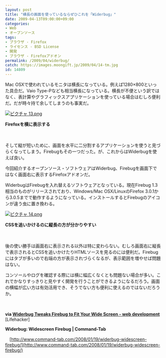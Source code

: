 ```yaml
---
layout: post
title: "横長の画面を使っているならぜひこれを「Widerbug」"
date: 2009-04-13T09:00:00+09:00
categories:
- Web
- オープンソース
tags: 
- ブラウザ - Firefox
- ライセンス - BSD License
- 開発
- ブラウザ - Firefoxアドオン
permalink: /2009/04/widerbug/
catch: https://images.moongift.jp/2009/04/14-tm.jpg
id: 14809
---
```

Mac OSXで使われているモニタは横長になっている。例えば1280×800といった具合だ。Vaio Type-Pなども相当横長になっている。横長が不便という訳ではなく、表計算やグラフィックスアプリケーションを使っている場合はむしろ便利だ。だが時々持て余してしまうのも事実だ。

  

[![ピクチャ 13.png](https://images.moongift.jp/2009/04/13-tm.jpg)](https://images.moongift.jp/2009/04/131.png)  
  
**Firefoxを横に表示する**

  

　

  

そして縦が短いために、画面を水平に二分割するアプリケーションを使うと見づらくなってしまう。Firebugもその一つだった。が、これからはWiderbugを使えば良い。

  

今回紹介するオープンソース・ソフトウェアはWiderbug、Firebugを画面下ではなく画面右に表示するFirefoxアドオンだ。

  
<!--more-->

WiderbugはFirebugを入れ替えるソフトウェアとなっている。現在Firebug 1.3相当のものがリリースされており、Windows/Mac OSX/LinuxのFirefox 3.0.1から3.0.5までで動作するようになっている。インストールするとFirebugのアイコンが違う虫に置き換わる。

  

[![ピクチャ 14.png](https://images.moongift.jp/2009/04/14-tm.jpg)](https://images.moongift.jp/2009/04/14.png)  
  
**CSSを追いかけるのに縦長の方が分かりやすい**

  

　

  

後の使い勝手は画面右に表示される以外は特に変わらない。むしろ画面右に縦長で表示されるとCSSを追いかけたりHTMLソースを見るのには便利だ。Firebugにはタブが多いので右端の方が表示されづらくなるが、表示範囲を増やせば問題はない。

  

コンソールやログを確認する際には横に幅広くなくとも問題ない場合が多い。これでかなりすっきりと見やすく開発を行うことができるようになるだろう。画面の横幅が広い方は有効活用でき、そうでない方も便利に使えるのではないだろうか。

  

　

  

**via [Widerbug Tweaks Firebug to Fit Your Wide Screen - web development](http://lifehacker.com/5206588/widerbug-tweaks-firebug-to-fit-your-wide-screen)** [Lifehacker]

  

**Widerbug: Widescreen Firebug | Command-Tab**  
  
　[http://www.command-tab.com/2008/01/19/widerbug-widescreen-firebug/](http://www.command-tab.com/2008/01/19/widerbug-widescreen-firebug/)

  
